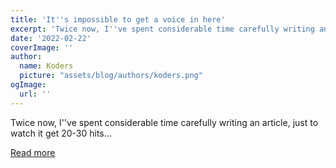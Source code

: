 ```yaml
---
title: 'It''s impossible to get a voice in here'
excerpt: 'Twice now, I''ve spent considerable time carefully writing an article, just to watch it get 20-30 hits...'
date: '2022-02-22'
coverImage: ''
author:
  name: Koders
  picture: "assets/blog/authors/koders.png"
ogImage:
  url: ''
---
```


Twice now, I''ve spent considerable time carefully writing an article, just to watch it get 20-30 hits...

[Read more](https://dev.to/mindplay/its-impossible-to-get-a-voice-in-here-4aop)
